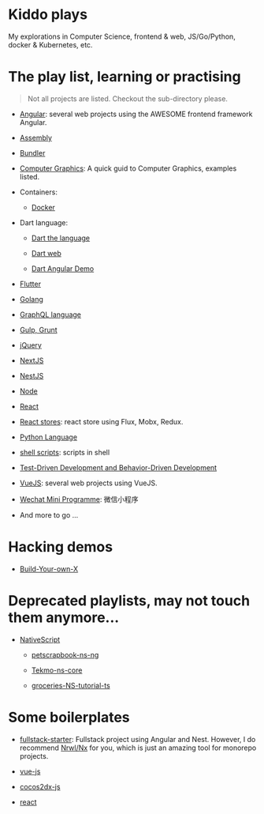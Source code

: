 # Kiddo plays

My explorations in Computer Science, frontend & web, JS/Go/Python, docker & Kubernetes, etc.

# The play list, learning or practising

> Not all projects are listed. Checkout the sub-directory please.

- [Angular](./angular-playlist): several web projects using the AWESOME frontend framework Angular.

- [Assembly](./assembly)

- [Bundler](./bundler)

- [Computer Graphics](https://github.com/AkatQuas/webgl-playlist): A quick guid to Computer Graphics, examples listed.

- Containers:

  - [Docker](./docker)

- Dart language:

  - [Dart the language](./dart-language)

  - [Dart web](./dart-language/dart-web)

  - [Dart Angular Demo](./dart-language/charge-system-demo)

- [Flutter](./flutter_playlist)

- [Golang](./golanger)

- [GraphQL language](./graphql-language)

- [Gulp, Grunt](./task-runners)

- [jQuery](./jQuery)

- [NextJS](./nextjs-playlist)

- [NestJS](./nest-playlist)

- [Node](./node-playlist)

- [React](https://github.com/AkatQuas/react-playlist)

- [React stores](./react-stores): react store using Flux, Mobx, Redux.

- [Python Language](./python-language)

- [shell scripts](./shells): scripts in shell

- [Test-Driven Development and Behavior-Driven Development](./tdd-and-bdd)

- [VueJS](./vuejs): several web projects using VueJS.

- [Wechat Mini Programme](./wxma): 微信小程序

- And more to go ...

# Hacking demos

- [Build-Your-own-X](https://github.com/AkatQuas/build-your-own-x)

# Deprecated playlists, may not touch them anymore...

- [NativeScript](./nativescript/README.md)

  - [petscrapbook-ns-ng](./nativescript/petscrapbook-ns-ng)

  - [Tekmo-ns-core](./nativescript/Tekmo-ns-core)

  - [groceries-NS-tutorial-ts](./nativescript/groceries-NS-tutorial-ts)

# Some boilerplates

- [fullstack-starter](./fullstack-starter): Fullstack project using Angular and Nest. However, I do recommend [Nrwl/Nx](https://github.com/nrwl/nx) for you, which is just an amazing tool for monorepo projects.

- [vue-js](https://github.com/AkatQuas/vue-boilerplate)

- [cocos2dx-js](https://github.com/AkatQuas/cocos-js-boilerplate)

- [react](https://github.com/AkatQuas/react-boilerplate)
